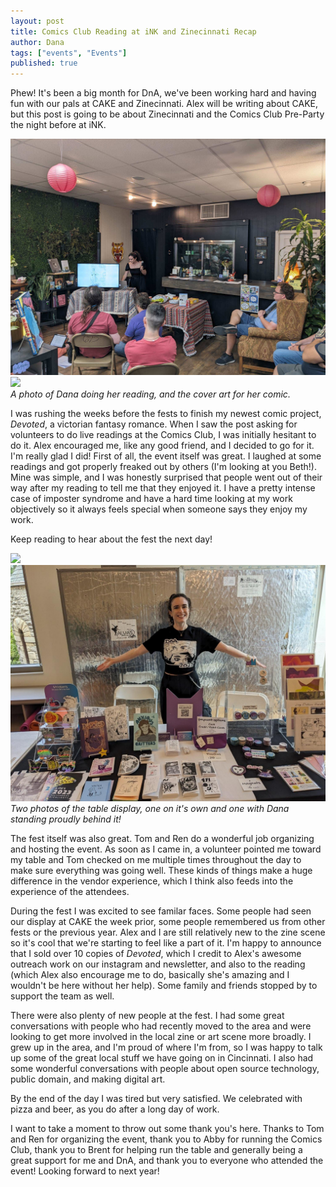 ```yaml
---
layout: post
title: Comics Club Reading at iNK and Zinecinnati Recap
author: Dana
tags: ["events", "Events"]
published: true
---
```


Phew! It's been a big month for DnA, we've been working hard and having fun with our pals at CAKE and Zinecinnati. Alex will be writing about CAKE, but this post is going to be about Zinecinnati and the Comics Club Pre-Party the night before at iNK.

<a href="/assets/img/post/2024_09_02_zinecinnati1.jpg"><img src="/assets/img/post/2024_09_02_zinecinnati1.jpg"></a>  
<a href="/assets/img/post/2024_09_02_zinecinnati4.jpg"><img src="/assets/img/post/2024_09_02_zinecinnati4.jpg"  style="width: 45%;"></a>   
*A photo of Dana doing her reading, and the cover art for her comic.*

I was rushing the weeks before the fests to finish my newest comic project, *Devoted*, a victorian fantasy romance. When I saw the post asking for volunteers to do live readings at the Comics Club, I was initially hesitant to do it. Alex encouraged me, like any good friend, and I decided to go for it. I'm really glad I did! First of all, the event itself was great. I laughed at some readings and got properly freaked out by others (I'm looking at you Beth!). Mine was simple, and I was honestly surprised that people went out of their way after my reading to tell me that they enjoyed it. I have a pretty intense case of imposter syndrome and have a hard time looking at my work objectively so it always feels special when someone says they enjoy my work.

Keep reading to hear about the fest the next day!

<!--more-->

<a href="/assets/img/post/2024_09_02_zinecinnati2.jpg"><img src="/assets/img/post/2024_09_02_zinecinnati2.jpg"></a>  
<a href="/assets/img/post/2024_09_02_zinecinnati3.jpg"><img src="/assets/img/post/2024_09_02_zinecinnati3.jpg"></a>  
*Two photos of the table display, one on it's own and one with Dana standing proudly behind it!*

The fest itself was also great. Tom and Ren do a wonderful job organizing and hosting the event. As soon as I came in, a volunteer pointed me toward my table and Tom checked on me multiple times throughout the day to make sure everything was going well. These kinds of things make a huge difference in the vendor experience, which I think also feeds into the experience of the attendees.

During the fest I was excited to see familar faces. Some people had seen our display at CAKE the week prior, some people remembered us from other fests or the previous year. Alex and I are still relatively new to the zine scene so it's cool that we're starting to feel like a part of it. I'm happy to announce that I sold over 10 copies of *Devoted*, which I credit to Alex's awesome outreach work on our instagram and newsletter, and also to the reading (which Alex also encourage me to do, basically she's amazing and I wouldn't be here without her help). Some family and friends stopped by to support the team as well.

There were also plenty of new people at the fest. I had some great conversations with people who had recently moved to the area and were looking to get more involved in the local zine or art scene more broadly. I grew up in the area, and I'm proud of where I'm from, so I was happy to talk up some of the great local stuff we have going on in Cincinnati. I also had some wonderful conversations with people about open source technology, public domain, and making digital art.

By the end of the day I was tired but very satisfied. We celebrated with pizza and beer, as you do after a long day of work.

I want to take a moment to throw out some thank you's here. Thanks to Tom and Ren for organizing the event, thank you to Abby for running the Comics Club, thank you to Brent for helping run the table and generally being a great support for me and DnA, and thank you to everyone who attended the event! Looking forward to next year!
